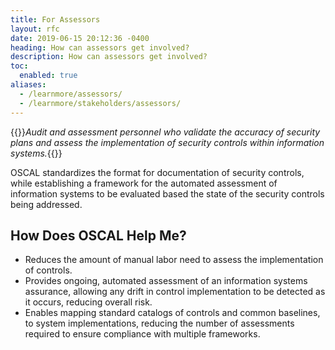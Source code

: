 ```yaml
---
title: For Assessors
layout: rfc
date: 2019-06-15 20:12:36 -0400
heading: How can assessors get involved?
description: How can assessors get involved?
toc:
  enabled: true
aliases:
  - /learnmore/assessors/
  - /learnmore/stakeholders/assessors/
---
```


{{<callout>}}*Audit and assessment personnel who validate the accuracy of security plans and assess the implementation of security controls within information systems.*{{</callout>}}

OSCAL standardizes the format for documentation of security controls, while establishing a framework for the automated assessment of information systems to be evaluated based the state of the security controls being addressed.

## How Does OSCAL Help Me?

- Reduces the amount of manual labor need to assess the implementation of controls.
- Provides ongoing, automated assessment of an information systems assurance, allowing any drift in control implementation to be detected as it occurs, reducing overall risk.
- Enables mapping standard catalogs of controls and common baselines, to system implementations, reducing the number of assessments required to ensure compliance with multiple frameworks.
